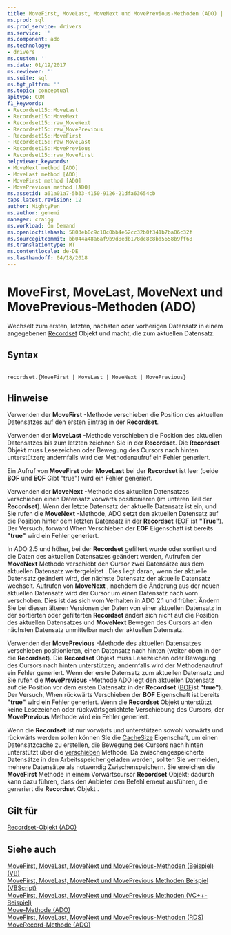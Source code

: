 ```yaml
---
title: MoveFirst, MoveLast, MoveNext und MovePrevious-Methoden (ADO) | Microsoft Docs
ms.prod: sql
ms.prod_service: drivers
ms.service: ''
ms.component: ado
ms.technology:
- drivers
ms.custom: ''
ms.date: 01/19/2017
ms.reviewer: ''
ms.suite: sql
ms.tgt_pltfrm: ''
ms.topic: conceptual
apitype: COM
f1_keywords:
- Recordset15::MoveLast
- Recordset15::MoveNext
- Recordset15::raw_MoveNext
- Recordset15::raw_MovePrevious
- Recordset15::MoveFirst
- Recordset15::raw_MoveLast
- Recordset15::MovePrevious
- Recordset15::raw_MoveFirst
helpviewer_keywords:
- MoveNext method [ADO]
- MoveLast method [ADO]
- MoveFirst method [ADO]
- MovePrevious method [ADO]
ms.assetid: a61a01a7-5b33-4150-9126-21dfa63654cb
caps.latest.revision: 12
author: MightyPen
ms.author: genemi
manager: craigg
ms.workload: On Demand
ms.openlocfilehash: 5803eb0c9c10c0bb4e62cc32b0f341b7ba06c32f
ms.sourcegitcommit: bb044a48a6af9b9d8edb178dc8c8bd5658b9ff68
ms.translationtype: MT
ms.contentlocale: de-DE
ms.lasthandoff: 04/18/2018
---
```

# <a name="movefirst-movelast-movenext-and-moveprevious-methods-ado"></a>MoveFirst, MoveLast, MoveNext und MovePrevious-Methoden (ADO)
Wechselt zum ersten, letzten, nächsten oder vorherigen Datensatz in einem angegebenen [Recordset](../../../ado/reference/ado-api/recordset-object-ado.md) Objekt und macht, die zum aktuellen Datensatz.  
  
## <a name="syntax"></a>Syntax  
  
```  
  
recordset.{MoveFirst | MoveLast | MoveNext | MovePrevious}  
```  
  
## <a name="remarks"></a>Hinweise  
 Verwenden der **MoveFirst** -Methode verschieben die Position des aktuellen Datensatzes auf den ersten Eintrag in der **Recordset**.  
  
 Verwenden der **MoveLast** -Methode verschieben die Position des aktuellen Datensatzes bis zum letzten zeichnen Sie in der **Recordset**. Die **Recordset** Objekt muss Lesezeichen oder Bewegung des Cursors nach hinten unterstützen; andernfalls wird der Methodenaufruf ein Fehler generiert.  
  
 Ein Aufruf von **MoveFirst** oder **MoveLast** bei der **Recordset** ist leer (beide **BOF** und **EOF** Gibt "true") wird ein Fehler generiert.  
  
 Verwenden der **MoveNext** -Methode des aktuellen Datensatzes verschieben einen Datensatz vorwärts positionieren (im unteren Teil der **Recordset**). Wenn der letzte Datensatz der aktuelle Datensatz ist ein, und Sie rufen die **MoveNext** -Methode, ADO setzt den aktuellen Datensatz auf die Position hinter dem letzten Datensatz in der **Recordset** ([EOF](../../../ado/reference/ado-api/bof-eof-properties-ado.md) ist **"True"**). Der Versuch, forward When Verschieben der **EOF** Eigenschaft ist bereits **"true"** wird ein Fehler generiert.  
  
 In ADO 2.5 und höher, bei der **Recordset** gefiltert wurde oder sortiert und die Daten des aktuellen Datensatzes geändert werden, Aufrufen der **MoveNext** Methode verschiebt den Cursor zwei Datensätze aus dem aktuellen Datensatz weitergeleitet . Dies liegt daran, wenn der aktuelle Datensatz geändert wird, der nächste Datensatz der aktuelle Datensatz wechselt. Aufrufen von **MoveNext** , nachdem die Änderung aus der neuen aktuellen Datensatz wird der Cursor um einen Datensatz nach vorn verschoben. Dies ist das sich vom Verhalten in ADO 2.1 und früher. Ändern Sie bei diesen älteren Versionen der Daten von einer aktuellen Datensatz in der sortierten oder gefilterten **Recordset** ändert sich nicht auf die Position des aktuellen Datensatzes und **MoveNext** Bewegen des Cursors an den nächsten Datensatz unmittelbar nach der aktuellen Datensatz.  
  
 Verwenden der **MovePrevious** -Methode des aktuellen Datensatzes verschieben positionieren, einen Datensatz nach hinten (weiter oben in der die **Recordset**). Die **Recordset** Objekt muss Lesezeichen oder Bewegung des Cursors nach hinten unterstützen; andernfalls wird der Methodenaufruf ein Fehler generiert. Wenn der erste Datensatz zum aktuellen Datensatz und Sie rufen die **MovePrevious** -Methode ADO legt den aktuellen Datensatz auf die Position vor dem ersten Datensatz in der **Recordset** ([BOF](../../../ado/reference/ado-api/bof-eof-properties-ado.md)ist **"true"**). Der Versuch, When rückwärts Verschieben der **BOF** Eigenschaft ist bereits **"true"** wird ein Fehler generiert. Wenn die **Recordset** Objekt unterstützt keine Lesezeichen oder rückwärtsgerichtete Verschiebung des Cursors, der **MovePrevious** Methode wird ein Fehler generiert.  
  
 Wenn die **Recordset** ist nur vorwärts und unterstützen sowohl vorwärts und rückwärts werden sollen können Sie die [CacheSize](../../../ado/reference/ado-api/cachesize-property-ado.md) Eigenschaft, um einen Datensatzcache zu erstellen, die Bewegung des Cursors nach hinten unterstützt über die [verschieben](../../../ado/reference/ado-api/move-method-ado.md) Methode. Da zwischengespeicherte Datensätze in den Arbeitsspeicher geladen werden, sollten Sie vermeiden, mehrere Datensätze als notwendig Zwischenspeichern. Sie erreichen die **MoveFirst** Methode in einem Vorwärtscursor **Recordset** Objekt; dadurch kann dazu führen, dass den Anbieter den Befehl erneut ausführen, die generiert die **Recordset** Objekt .  
  
## <a name="applies-to"></a>Gilt für  
 [Recordset-Objekt (ADO)](../../../ado/reference/ado-api/recordset-object-ado.md)  
  
## <a name="see-also"></a>Siehe auch  
 [MoveFirst, MoveLast, MoveNext und MovePrevious-Methoden (Beispiel) (VB)](../../../ado/reference/ado-api/movefirst-movelast-movenext-and-moveprevious-methods-example-vb.md)   
 [MoveFirst, MoveLast, MoveNext und MovePrevious Methoden Beispiel (VBScript)](../../../ado/reference/ado-api/movefirst-movelast-movenext-and-moveprevious-methods-example-vbscript.md)   
 [MoveFirst, MoveLast, MoveNext und MovePrevious Methoden (VC++-Beispiel)](../../../ado/reference/ado-api/movefirst-movelast-movenext-and-moveprevious-methods-example-vc.md)   
 [Move-Methode (ADO)](../../../ado/reference/ado-api/move-method-ado.md)   
 [MoveFirst, MoveLast, MoveNext und MovePrevious-Methoden (RDS)](../../../ado/reference/rds-api/movefirst-movelast-movenext-and-moveprevious-methods-rds.md)   
 [MoveRecord-Methode (ADO)](../../../ado/reference/ado-api/moverecord-method-ado.md)
